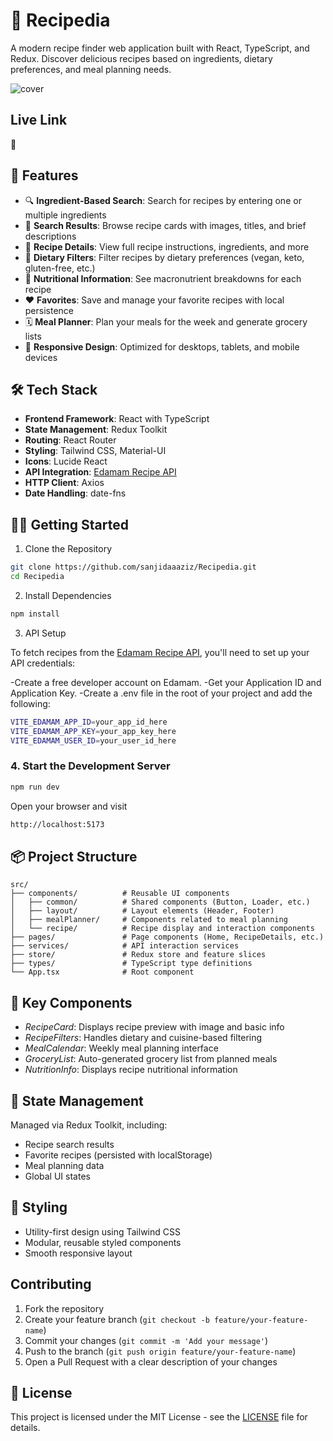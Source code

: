 # 🍳 Recipedia

A modern recipe finder web application built with React, TypeScript, and Redux. Discover delicious recipes based on ingredients, dietary preferences, and meal planning needs.

![cover](https://github.com/user-attachments/assets/75e97b67-76f4-48ec-a7dc-bcd5e5f51174)


## Live Link

🔗

## 🚀 Features

- 🔍 **Ingredient-Based Search**: Search for recipes by entering one or multiple ingredients
- 📄 **Search Results**: Browse recipe cards with images, titles, and brief descriptions
- 📖 **Recipe Details**: View full recipe instructions, ingredients, and more
- 🌿 **Dietary Filters**: Filter recipes by dietary preferences (vegan, keto, gluten-free, etc.)
- 🍎 **Nutritional Information**: See macronutrient breakdowns for each recipe
- ❤️ **Favorites**: Save and manage your favorite recipes with local persistence
- 🗓 **Meal Planner**: Plan your meals for the week and generate grocery lists
- 📱 **Responsive Design**: Optimized for desktops, tablets, and mobile devices

## 🛠 Tech Stack

- **Frontend Framework**: React with TypeScript
- **State Management**: Redux Toolkit
- **Routing**: React Router
- **Styling**: Tailwind CSS, Material-UI
- **Icons**: Lucide React
- **API Integration**: [Edamam Recipe API](https://developer.edamam.com/)
- **HTTP Client**: Axios
- **Date Handling**: date-fns

## 🏃‍♂ Getting Started

 1. Clone the Repository

```bash
git clone https://github.com/sanjidaaaziz/Recipedia.git
cd Recipedia
```

 2. Install Dependencies

```bash
npm install
```

 3. API Setup

To fetch recipes from the [Edamam Recipe API](https://developer.edamam.com/), you'll need to set up your API credentials:

-Create a free developer account on Edamam.
-Get your Application ID and Application Key.
-Create a .env file in the root of your project and add the following:

```bash
VITE_EDAMAM_APP_ID=your_app_id_here
VITE_EDAMAM_APP_KEY=your_app_key_here
VITE_EDAMAM_USER_ID=your_user_id_here
```

### 4. Start the Development Server

```bash
npm run dev
```

Open your browser and visit

```bash
http://localhost:5173
```

## 📦 Project Structure
```
src/
├── components/          # Reusable UI components
│   ├── common/          # Shared components (Button, Loader, etc.)
│   ├── layout/          # Layout elements (Header, Footer)
│   ├── mealPlanner/     # Components related to meal planning
│   └── recipe/          # Recipe display and interaction components
├── pages/               # Page components (Home, RecipeDetails, etc.)
├── services/            # API interaction services
├── store/               # Redux store and feature slices
├── types/               # TypeScript type definitions
└── App.tsx              # Root component
```
## 🔑 Key Components

- _RecipeCard_: Displays recipe preview with image and basic info
- _RecipeFilters_: Handles dietary and cuisine-based filtering
- _MealCalendar_: Weekly meal planning interface
- _GroceryList_: Auto-generated grocery list from planned meals
- _NutritionInfo_: Displays recipe nutritional information

## 🔄 State Management

Managed via Redux Toolkit, including:

- Recipe search results
- Favorite recipes (persisted with localStorage)
- Meal planning data
- Global UI states

## 🎨 Styling

- Utility-first design using Tailwind CSS
- Modular, reusable styled components
- Smooth responsive layout

## Contributing

1. Fork the repository
2. Create your feature branch (`git checkout -b feature/your-feature-name`)
3. Commit your changes (`git commit -m 'Add your message'`)
4. Push to the branch (`git push origin feature/your-feature-name`)
5. Open a Pull Request with a clear description of your changes

## 📝 License

This project is licensed under the MIT License - see the [LICENSE](LICENSE) file for details.
